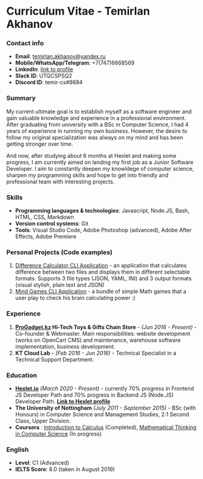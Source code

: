 # Curriculum Vitae - Temirlan Akhanov

### Contact info
- **Email**: temirlan.akhanov@yandex.ru
- **Mobile/WhatsApp/Telegram**: +7(747)6668569
- **LinkedIn**: [link to profile](https://www.linkedin.com/in/temirlan-akhanov-2b2431119/) 
- **Slack ID**: UTQCSPSQ2
- **Discord ID**: temir-cs#9884

### Summary
My current ultimate goal is to establish myself as a software engineer and gain valuable knowledge and experience in a professional environment. After graduating from university with a BSc in Computer Science, I had 4 years of experience in running my own business. However, the desire to follow my original specialization was always on my mind and has been getting stronger over time.

And now, after studying about 6 months at Hexlet and making some progress, I am currently aimed on landing my first job as a Junior Software Developer. I aim to constantly deepen my knowldege of computer science, sharpen my programming skills and hope to get into friendly and professional team with interesting projects.

### Skills
- **Programming languages & technologies**: Javascript, Node.JS, Bash, HTML, CSS, Markdown
- **Version control systems**: Git
- **Tools**: Visual Studio Code, Adobe Photoshop (advanced), Adobe After Effects, Adobe Premiere

### Personal Projects (Code examples)
1. [Difference Calculator CLI Application](https://github.com/temir-cs/frontend-project-lvl2) - an application that calculates difference between two files and displays them in different selectable formats. Supports 3 file types (JSON, YAML, INI) and 3 output formats (visual stylish, plain text and JSON)
1. [Mind Games CLI Application](https://github.com/temir-cs/frontend-project-lvl1) - a bundle of simple Math games that a user play to check his brain calculating power :)

### Experience
1. **[ProGadget.kz](https://progadget.kz) Hi-Tech Toys & Gifts Chain Store** - _(Jun 2016 - Present)_ - Co-founder & Webmaster. Main responsibilities: website development (works on OpenCart CMS) and maintenance, warehouse software implementation, business development.
1. **KT Cloud Lab** - _(Feb 2016 - Jun 2016)_ - Technical Specialist in a Technical Support Department.

### Education
- **[Hexlet.io](https://ru.hexlet.io/)** _(March 2020 - Present)_ - currently 70% progress in Frontend JS Developer Path and 70% progress in Backend JS (Node.JS) Developer Path. **[Link to Hexlet profile](hexlet.io/u/temir-cs)**
- **The University of Nottingham** _(July 2011 - September 2015)_ - BSc (with Honours) in Computer Science and Management Studies, 2:1 Second Class, Upper Division.
- **Coursera** : [Introduction to Calculus](https://www.coursera.org/learn/introduction-to-calculus) (Completed), [Mathematical Thinking in Computer Science](https://www.coursera.org/learn/what-is-a-proof/home/welcome) (In progress)

### English
- **Level**: C1 (Advanced)
- **IELTS Score**: 8.0 (taken in August 2019)